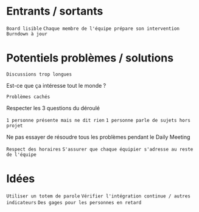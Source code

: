 # Entrants / sortants

`Board lisible`
`Chaque membre de l'équipe prépare son intervention`
`Burndown à jour`

# Potentiels problèmes / solutions

`Discussions trop longues`

Est-ce que ça intéresse tout le monde ?

`Problèmes cachés`

Respecter les 3 questions du déroulé

`1 personne présente mais ne dit rien`
`1 personne parle de sujets hors projet`

Ne pas essayer de résoudre tous les problèmes pendant le Daily Meeting

`Respect des horaires`
`S'assurer que chaque équipier s'adresse au reste de l'équipe`

# Idées

`Utiliser un totem de parole`
`Vérifier l'intégration continue / autres indicateurs`
`Des gages pour les personnes en retard`